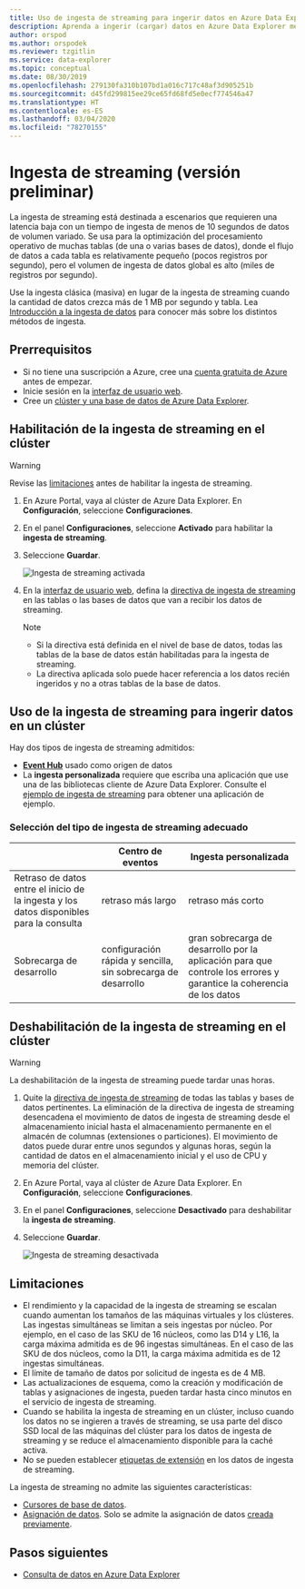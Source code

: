 ```yaml
---
title: Uso de ingesta de streaming para ingerir datos en Azure Data Explorer
description: Aprenda a ingerir (cargar) datos en Azure Data Explorer mediante la ingesta de streaming.
author: orspod
ms.author: orspodek
ms.reviewer: tzgitlin
ms.service: data-explorer
ms.topic: conceptual
ms.date: 08/30/2019
ms.openlocfilehash: 279130fa310b107bd1a016c717c48af3d905251b
ms.sourcegitcommit: d45fd299815ee29ce65fd68fd5e0ecf774546a47
ms.translationtype: HT
ms.contentlocale: es-ES
ms.lasthandoff: 03/04/2020
ms.locfileid: "78270155"
---
```

# <a name="streaming-ingestion-preview"></a>Ingesta de streaming (versión preliminar)

La ingesta de streaming está destinada a escenarios que requieren una latencia baja con un tiempo de ingesta de menos de 10 segundos de datos de volumen variado. Se usa para la optimización del procesamiento operativo de muchas tablas (de una o varias bases de datos), donde el flujo de datos a cada tabla es relativamente pequeño (pocos registros por segundo), pero el volumen de ingesta de datos global es alto (miles de registros por segundo).

Use la ingesta clásica (masiva) en lugar de la ingesta de streaming cuando la cantidad de datos crezca más de 1 MB por segundo y tabla. Lea [Introducción a la ingesta de datos](/azure/data-explorer/ingest-data-overview) para conocer más sobre los distintos métodos de ingesta.

## <a name="prerequisites"></a>Prerrequisitos

* Si no tiene una suscripción a Azure, cree una [cuenta gratuita de Azure](https://azure.microsoft.com/free/) antes de empezar.
* Inicie sesión en la [interfaz de usuario web](https://dataexplorer.azure.com/).
* Cree un [clúster y una base de datos de Azure Data Explorer](create-cluster-database-portal.md).

## <a name="enable-streaming-ingestion-on-your-cluster"></a>Habilitación de la ingesta de streaming en el clúster

> [!WARNING]
> Revise las [limitaciones](#limitations) antes de habilitar la ingesta de streaming.

1. En Azure Portal, vaya al clúster de Azure Data Explorer. En **Configuración**, seleccione **Configuraciones**. 
1. En el panel **Configuraciones**, seleccione **Activado** para habilitar la **ingesta de streaming**.
1. Seleccione **Guardar**.
 
    ![Ingesta de streaming activada](media/ingest-data-streaming/streaming-ingestion-on.png)
 
1. En la [interfaz de usuario web](https://dataexplorer.azure.com/), defina la [directiva de ingesta de streaming](/azure/kusto/management/streamingingestionpolicy) en las tablas o las bases de datos que van a recibir los datos de streaming. 

    > [!NOTE]
    > * Si la directiva está definida en el nivel de base de datos, todas las tablas de la base de datos están habilitadas para la ingesta de streaming.
    > * La directiva aplicada solo puede hacer referencia a los datos recién ingeridos y no a otras tablas de la base de datos.

## <a name="use-streaming-ingestion-to-ingest-data-to-your-cluster"></a>Uso de la ingesta de streaming para ingerir datos en un clúster

Hay dos tipos de ingesta de streaming admitidos:


* [**Event Hub**](/azure/data-explorer/ingest-data-event-hub) usado como origen de datos
* La **ingesta personalizada** requiere que escriba una aplicación que use una de las bibliotecas cliente de Azure Data Explorer. Consulte el [ejemplo de ingesta de streaming](https://github.com/Azure/azure-kusto-samples-dotnet/tree/master/client/StreamingIngestionSample) para obtener una aplicación de ejemplo.

### <a name="choose-the-appropriate-streaming-ingestion-type"></a>Selección del tipo de ingesta de streaming adecuado

|   |Centro de eventos  |Ingesta personalizada  |
|---------|---------|---------|
|Retraso de datos entre el inicio de la ingesta y los datos disponibles para la consulta   |    retraso más largo     |   retraso más corto      |
|Sobrecarga de desarrollo    |   configuración rápida y sencilla, sin sobrecarga de desarrollo    |   gran sobrecarga de desarrollo por la aplicación para que controle los errores y garantice la coherencia de los datos     |

## <a name="disable-streaming-ingestion-on-your-cluster"></a>Deshabilitación de la ingesta de streaming en el clúster

> [!WARNING]
> La deshabilitación de la ingesta de streaming puede tardar unas horas.

1. Quite la [directiva de ingesta de streaming](/azure/kusto/management/streamingingestionpolicy) de todas las tablas y bases de datos pertinentes. La eliminación de la directiva de ingesta de streaming desencadena el movimiento de datos de ingesta de streaming desde el almacenamiento inicial hasta el almacenamiento permanente en el almacén de columnas (extensiones o particiones). El movimiento de datos puede durar entre unos segundos y algunas horas, según la cantidad de datos en el almacenamiento inicial y el uso de CPU y memoria del clúster.
1. En Azure Portal, vaya al clúster de Azure Data Explorer. En **Configuración**, seleccione **Configuraciones**. 
1. En el panel **Configuraciones**, seleccione **Desactivado** para deshabilitar la **ingesta de streaming**.
1. Seleccione **Guardar**.

    ![Ingesta de streaming desactivada](media/ingest-data-streaming/streaming-ingestion-off.png)

## <a name="limitations"></a>Limitaciones

* El rendimiento y la capacidad de la ingesta de streaming se escalan cuando aumentan los tamaños de las máquinas virtuales y los clústeres. Las ingestas simultáneas se limitan a seis ingestas por núcleo. Por ejemplo, en el caso de las SKU de 16 núcleos, como las D14 y L16, la carga máxima admitida es de 96 ingestas simultáneas. En el caso de las SKU de dos núcleos, como la D11, la carga máxima admitida es de 12 ingestas simultáneas.
* El límite de tamaño de datos por solicitud de ingesta es de 4 MB.
* Las actualizaciones de esquema, como la creación y modificación de tablas y asignaciones de ingesta, pueden tardar hasta cinco minutos en el servicio de ingesta de streaming.
* Cuando se habilita la ingesta de streaming en un clúster, incluso cuando los datos no se ingieren a través de streaming, se usa parte del disco SSD local de las máquinas del clúster para los datos de ingesta de streaming y se reduce el almacenamiento disponible para la caché activa.
* No se pueden establecer [etiquetas de extensión](/azure/kusto/management/extents-overview#extent-tagging) en los datos de ingesta de streaming.

La ingesta de streaming no admite las siguientes características:
* [Cursores de base de datos](/azure/kusto/management/databasecursor).
* [Asignación de datos](/azure/kusto/management/mappings). Solo se admite la asignación de datos [creada previamente](/azure/kusto/management/create-ingestion-mapping-command). 

## <a name="next-steps"></a>Pasos siguientes

* [Consulta de datos en Azure Data Explorer](web-query-data.md)
